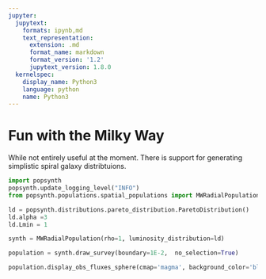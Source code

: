```yaml
---
jupyter:
  jupytext:
    formats: ipynb,md
    text_representation:
      extension: .md
      format_name: markdown
      format_version: '1.2'
      jupytext_version: 1.8.0
  kernelspec:
    display_name: Python3
    language: python
    name: Python3
---
```


# Fun with the Milky Way

While not entirely useful at the moment. There is support for generating simplistic spiral galaxy distribtuions.

```python
import popsynth
popsynth.update_logging_level("INFO")
from popsynth.populations.spatial_populations import MWRadialPopulation
```

```python
ld = popsynth.distributions.pareto_distribution.ParetoDistribution()
ld.alpha =3
ld.Lmin = 1
```

```python
synth = MWRadialPopulation(rho=1, luminosity_distribution=ld)
```

```python
population = synth.draw_survey(boundary=1E-2,  no_selection=True)
```

```python
population.display_obs_fluxes_sphere(cmap='magma', background_color='black', size=.1);
```

```python

```

